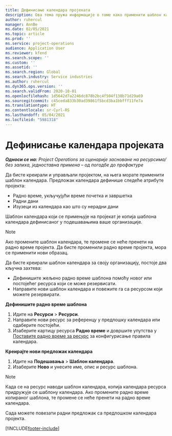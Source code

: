 ```yaml
---
title: Дефинисање календара пројеката
description: Ова тема пружа информације о томе како применити шаблон календара на пројекат за праћење распореда пројеката.
author: ruhercul
manager: AnnBe
ms.date: 02/05/2021
ms.topic: article
ms.prod: ''
ms.service: project-operations
audience: Application User
ms.reviewer: kfend
ms.search.scope: ''
ms.custom: ''
ms.assetid: ''
ms.search.region: Global
ms.search.industry: Service industries
ms.author: ruhercul
ms.dyn365.ops.version: ''
ms.search.validFrom: 2020-10-01
ms.openlocfilehash: 1d5642d7a2246dc878b2bc4f504f138b71d29a69
ms.sourcegitcommit: c45ceda833b30ad39861f5bcd3ba1bbfff11fe7a
ms.translationtype: HT
ms.contentlocale: sr-Cyrl-RS
ms.lasthandoff: 05/04/2021
ms.locfileid: "5981318"
---
```

# <a name="define-project-calendars"></a>Дефинисање календара пројеката

_**Односи се на:** Project Operations за сценарије засноване на ресурсима/без залиха, једноставна примена – од погодбе до профактуре_

Да бисте креирали и управљали пројектом, на њега морате применити шаблон календара. Предложак календара дефинише следеће атрибуте пројекта:

- Радно време, укључујући време почетка и завршетка
- Радни дани
- Изузеци из календара као што су нерадни дани

Шаблон календара који се примењује на пројекат је копија шаблона календара дефинисаног у подешавањима ваше организације.

> [!NOTE]
> Ако промените шаблон календара, те промене се неће пренети на радно време пројекта. Да бисте променили радно време пројекта, мора се применити нови образац.

Да бисте креирали шаблон календара за своју организацију, постоје два кључна захтева:

- Дефинишите жељено радно време шаблона помоћу новог или постојећег ресурса који се може резервисати.
- Направите нови шаблон календара и повежите га са ресурсом који можете резервирати.

**Дефинишите радно време шаблона**

1. Идите на **Ресурси** \> **Ресурси**.
2. Направите нови ресурс за референцу у предлошку календара или одаберите постојећи.
3. Изаберите картицу ресурса **Радно време** и довршите упутства у [Поставите радно време за ресурс](https://docs.microsoft.com/dynamics365/field-service/set-work-hours-resource) за конфигурисање правила календара.

**Креирајте нови предложак календара**

1. Идите на **Подешавања** \> **Шаблон календара**.
2. Изаберите **Ново** и унесите име, опис и ресурс шаблона.

> [!NOTE]
> Када се на ресурс наводи шаблон календара, копија календара ресурса придружује се шаблону календара. Ако промените радно време копираног шаблона, те промене се неће пренети на радно време календара.

Сада можете повезати радни предложак са предлошком календара пројекта.


[!INCLUDE[footer-include](../includes/footer-banner.md)]

